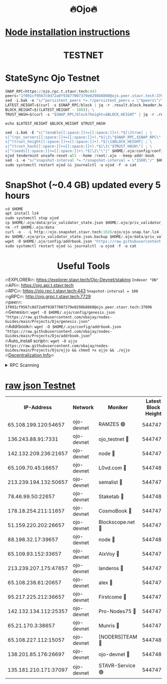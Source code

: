 <h1 align="center"> 🔥Ojo🔥</h1>

[Node installation instructions](https://github.com/obajay/nodes-Guides/tree/main/Projects/Ojo)
=

<h1 align="center"> TESTNET</h1>

# StateSync Ojo Testnet
```python
SNAP_RPC=https://ojo.rpc.t.stavr.tech:443
peers="1f091cf9567c0d72a0f93877007379e0298b8860@ojo.peer.stavr.tech:37096"
sed -i.bak -e "s/^persistent_peers *=.*/persistent_peers = \"$peers\"/" $HOME/.ojo/config/config.toml
LATEST_HEIGHT=$(curl -s $SNAP_RPC/block | jq -r .result.block.header.height); \
BLOCK_HEIGHT=$((LATEST_HEIGHT - 100)); \
TRUST_HASH=$(curl -s "$SNAP_RPC/block?height=$BLOCK_HEIGHT" | jq -r .result.block_id.hash)

echo $LATEST_HEIGHT $BLOCK_HEIGHT $TRUST_HASH

sed -i.bak -E "s|^(enable[[:space:]]+=[[:space:]]+).*$|\1true| ; \
s|^(rpc_servers[[:space:]]+=[[:space:]]+).*$|\1\"$SNAP_RPC,$SNAP_RPC\"| ; \
s|^(trust_height[[:space:]]+=[[:space:]]+).*$|\1$BLOCK_HEIGHT| ; \
s|^(trust_hash[[:space:]]+=[[:space:]]+).*$|\1\"$TRUST_HASH\"| ; \
s|^(seeds[[:space:]]+=[[:space:]]+).*$|\1\"\"|" $HOME/.ojo/config/config.toml
ojod tendermint unsafe-reset-all --home /root/.ojo --keep-addr-book
sed -i -e "s/^snapshot-interval *=.*/snapshot-interval = \"1500\"/" $HOME/.ojo/config/app.toml
sudo systemctl restart ojod && journalctl -u ojod -f -o cat
```
# SnapShot (~0.4 GB) updated every 5 hours
```python
cd $HOME
apt install lz4
sudo systemctl stop ojod
cp $HOME/.ojo/data/priv_validator_state.json $HOME/.ojo/priv_validator_state.json.backup
rm -rf $HOME/.ojo/data
curl -o - -L http://ojo.snapshot.stavr.tech:1026/ojo/ojo-snap.tar.lz4 | lz4 -c -d - | tar -x -C $HOME/.ojo --strip-components 2
mv $HOME/.ojo/priv_validator_state.json.backup $HOME/.ojo/data/priv_validator_state.json
wget -O $HOME/.ojo/config/addrbook.json "https://raw.githubusercontent.com/obajay/nodes-Guides/main/Projects/Ojo/addrbook.json"
sudo systemctl restart ojod && journalctl -u ojod -f -o cat
```
 <h1 align="center"> Useful Tools</h1>

🔥EXPLORER🔥:        https://explorer.stavr.tech/Ojo-Devnet/staking        `Indexer "ON"` \
🔥API🔥:                     https://ojo.api.t.stavr.tech \
🔥RPC🔥:                    https://ojo.rpc.t.stavr.tech:443              `Snapshot-interval = 100` \
🔥gRPC🔥:                  http://ojo.grpc.t.stavr.tech:7729 \
🔥peer🔥:                   `1f091cf9567c0d72a0f93877007379e0298b8860@ojo.peer.stavr.tech:37096` \
🔥Genesis🔥:    ```wget -O $HOME/.ojo/config/genesis.json "https://raw.githubusercontent.com/obajay/nodes-Guides/main/Projects/Ojo/genesis.json"``` \
🔥Addrbook🔥:    ```wget -O $HOME/.ojo/config/addrbook.json "https://raw.githubusercontent.com/obajay/nodes-Guides/main/Projects/Ojo/addrbook.json"``` \
🔥Auto_install script🔥: ```wget -O ojjo https://raw.githubusercontent.com/obajay/nodes-Guides/main/Projects/Ojo/ojjo && chmod +x ojjo && ./ojjo``` \
🔥[Decentralization Info](https://github.com/obajay/StateSync-snapshots/tree/main/Projects/Ojo/Decentralization)🔥



<details>
<summary>RPC Scanning</summary>

<h2 align="center"> We scan nodes in real time every 4 hours. And we provide the final result of RPC endpoints.
We cannot influence the operation of these nodes in any way. </h2>


```python
If Voting Power is higher than 0 --> then the Node is a validator of the network and may be subject to attack and be a potential threat to the chain.
```
```python
We marked such validators with a red symbol
```

</details>

[raw json Testnet](https://rpc-check.ojot.stavr.tech/ojot/rpc-ojot-result.json)
=


<table><tr><th>IP-Address</th><th>Network</th><th>Moniker</th><th>Latest Block Height</th><th>Earliest Block Height</th><th>Catching Up</th><th>Tx Index</th><th>Voting Power</th><th>Scan Time</th></tr><tr><td>65.108.199.120:54657</td><td>ojo-devnet</td><td>RAMZES 🟢</td><td>5447475</td><td>306156</td><td>False</td><td>on</td><td>0</td><td>2024-02-15T10:27:33.377171666UTC</td></tr><tr><td>136.243.88.91:7331</td><td>ojo-devnet</td><td>ojo_testnet 🔴</td><td>5447477</td><td>308845</td><td>False</td><td>on</td><td>1000</td><td>2024-02-15T10:27:42.120620061UTC</td></tr><tr><td>142.132.209.236:21657</td><td>ojo-devnet</td><td>node 🔴</td><td>5447479</td><td>350001</td><td>False</td><td>on</td><td>1999</td><td>2024-02-15T10:27:55.460369107UTC</td></tr><tr><td>65.109.70.45:16657</td><td>ojo-devnet</td><td>L0vd.com 🔴</td><td>5447481</td><td>695918</td><td>False</td><td>off</td><td>998</td><td>2024-02-15T10:28:03.782448869UTC</td></tr><tr><td>213.239.194.132:50657</td><td>ojo-devnet</td><td>semalist 🔴</td><td>5447475</td><td>3223522</td><td>False</td><td>on</td><td>21037</td><td>2024-02-15T10:27:33.672960869UTC</td></tr><tr><td>78.46.99.50:22657</td><td>ojo-devnet</td><td>Staketab 🔴</td><td>5447481</td><td>4254801</td><td>False</td><td>on</td><td>1276</td><td>2024-02-15T10:28:04.066155891UTC</td></tr><tr><td>178.18.254.211:11657</td><td>ojo-devnet</td><td>CosmoBook 🔴</td><td>5447479</td><td>4392001</td><td>False</td><td>off</td><td>1047</td><td>2024-02-15T10:27:57.916732755UTC</td></tr><tr><td>51.159.220.202:26657</td><td>ojo-devnet</td><td>Blockscope.net 🔴</td><td>5447475</td><td>4425001</td><td>False</td><td>on</td><td>1891</td><td>2024-02-15T10:27:32.642457616UTC</td></tr><tr><td>88.198.32.17:39657</td><td>ojo-devnet</td><td>node 🔴</td><td>5447480</td><td>4710001</td><td>False</td><td>on</td><td>96185</td><td>2024-02-15T10:27:58.165858693UTC</td></tr><tr><td>65.109.93.152:33657</td><td>ojo-devnet</td><td>AlxVoy 🔴</td><td>5447479</td><td>4943001</td><td>False</td><td>on</td><td>4491415</td><td>2024-02-15T10:27:55.132232499UTC</td></tr><tr><td>213.239.207.175:47657</td><td>ojo-devnet</td><td>landeros 🔴</td><td>5447478</td><td>4967924</td><td>False</td><td>off</td><td>11083</td><td>2024-02-15T10:27:50.555949611UTC</td></tr><tr><td>65.108.238.61:20657</td><td>ojo-devnet</td><td>alex 🔴</td><td>5447475</td><td>5131001</td><td>False</td><td>on</td><td>11359</td><td>2024-02-15T10:27:33.055748012UTC</td></tr><tr><td>95.217.225.212:36657</td><td>ojo-devnet</td><td>Firstcome 🔴</td><td>5447476</td><td>5251946</td><td>False</td><td>on</td><td>13566</td><td>2024-02-15T10:27:39.717925747UTC</td></tr><tr><td>142.132.134.112:25357</td><td>ojo-devnet</td><td>Pro-Nodes75 🔴</td><td>5447476</td><td>5347476</td><td>False</td><td>on</td><td>24651</td><td>2024-02-15T10:27:36.865172871UTC</td></tr><tr><td>65.21.170.3:38657</td><td>ojo-devnet</td><td>Munris 🔴</td><td>5447476</td><td>5347476</td><td>False</td><td>off</td><td>20123</td><td>2024-02-15T10:27:39.354256710UTC</td></tr><tr><td>65.108.227.112:15057</td><td>ojo-devnet</td><td>[NODERS]TEAM 🔴</td><td>5447480</td><td>5347480</td><td>False</td><td>off</td><td>9999</td><td>2024-02-15T10:28:02.954166543UTC</td></tr><tr><td>138.201.85.176:26697</td><td>ojo-devnet</td><td>ojo-devnet 🔴</td><td>5447480</td><td>5347480</td><td>False</td><td>on</td><td>1000024000</td><td>2024-02-15T10:28:03.363219276UTC</td></tr><tr><td>135.181.210.171:37097</td><td>ojo-devnet</td><td>STAVR-Service 🟢</td><td>5447475</td><td>5447301</td><td>False</td><td>on</td><td>0</td><td>2024-02-15T10:27:34.477295476UTC</td></tr></table>
